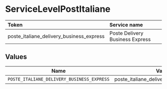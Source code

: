 # ServiceLevelPostItaliane

|Token | Service name|
|:---|:---|
| poste_italiane_delivery_business_express | Poste Delivery Business Express|



## Values

| Name                                       | Value                                      |
| ------------------------------------------ | ------------------------------------------ |
| `POSTE_ITALIANE_DELIVERY_BUSINESS_EXPRESS` | poste_italiane_delivery_business_express   |